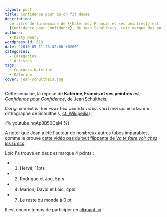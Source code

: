 ```yaml
---
layout: post
title: Confidence pour qu'on fit dense
description:
  Le titre de la semaine de {{Katerine, Francis et ses peintres}} est
  {Confidence pour Confidence}, de Jean Schultheis. Loïc marque des points !
authors:
  - Dirty Henry
wordpress_id: 613
date: "2010-05-11 23:42:00 +0200"
categories:
  - Catégories
  - Artistes
tags:
  - Concours Katerine
  - Katerine
cover: jean-schultheis.jpg
---
```


Cette semaine, la reprise de **Katerine, Francis et ses peintres** est
_Confidence pour Confidence_, de Jean Schultheis.

L'originale est ici (ne vous fiez pas à la vidéo, c'est moi qui ai la bonne
orthographe de Schultheis,
[cf. Wikipedia](http://fr.wikipedia.org/wiki/Jean_Schultheis)) :

{% youtube nqAp8B50CeM %}

A noter que Jean a été l'auteur de nombreux autres tubes imparables, comme le
prouve
[cette vidéo pas du tout flippante de _Va te faire voir chez les Grecs_](http://www.dailymotion.com/video/x8t56o_jean-schultheis-va-te-faire-voir-ch_music).

Loïc l'a trouvé en deuz et marque 4 points :

- 1. Hervé, 11pts
- 2. Rodrigue et Joe, 5pts
- 4. Marion, David et Loïc, 4pts
- 7. Le reste du monde à 0 pt

Il est encore temps de participer en [cliquant ici](569) !
